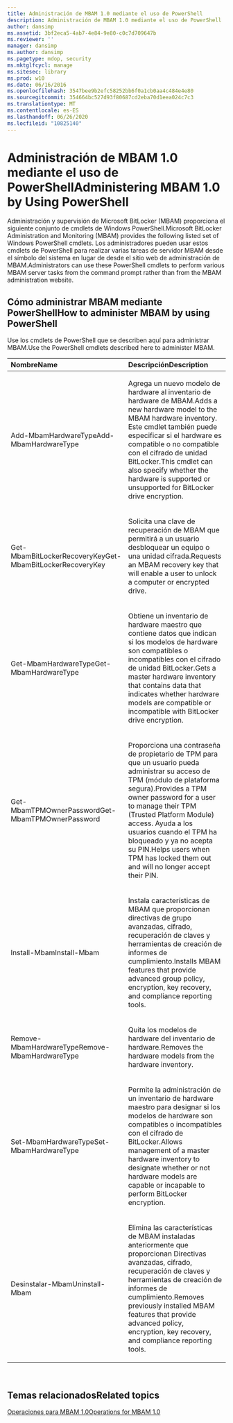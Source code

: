 ```yaml
---
title: Administración de MBAM 1.0 mediante el uso de PowerShell
description: Administración de MBAM 1.0 mediante el uso de PowerShell
author: dansimp
ms.assetid: 3bf2eca5-4ab7-4e84-9e80-c0c7d709647b
ms.reviewer: ''
manager: dansimp
ms.author: dansimp
ms.pagetype: mdop, security
ms.mktglfcycl: manage
ms.sitesec: library
ms.prod: w10
ms.date: 06/16/2016
ms.openlocfilehash: 3547bee9b2efc58252bb6f0a1cb0aa4c484e4e80
ms.sourcegitcommit: 354664bc527d93f80687cd2eba70d1eea024c7c3
ms.translationtype: MT
ms.contentlocale: es-ES
ms.lasthandoff: 06/26/2020
ms.locfileid: "10825140"
---
```

# <span data-ttu-id="f4dbc-103">Administración de MBAM 1.0 mediante el uso de PowerShell</span><span class="sxs-lookup"><span data-stu-id="f4dbc-103">Administering MBAM 1.0 by Using PowerShell</span></span>


<span data-ttu-id="f4dbc-104">Administración y supervisión de Microsoft BitLocker (MBAM) proporciona el siguiente conjunto de cmdlets de Windows PowerShell.</span><span class="sxs-lookup"><span data-stu-id="f4dbc-104">Microsoft BitLocker Administration and Monitoring (MBAM) provides the following listed set of Windows PowerShell cmdlets.</span></span> <span data-ttu-id="f4dbc-105">Los administradores pueden usar estos cmdlets de PowerShell para realizar varias tareas de servidor MBAM desde el símbolo del sistema en lugar de desde el sitio web de administración de MBAM.</span><span class="sxs-lookup"><span data-stu-id="f4dbc-105">Administrators can use these PowerShell cmdlets to perform various MBAM server tasks from the command prompt rather than from the MBAM administration website.</span></span>

## <span data-ttu-id="f4dbc-106">Cómo administrar MBAM mediante PowerShell</span><span class="sxs-lookup"><span data-stu-id="f4dbc-106">How to administer MBAM by using PowerShell</span></span>


<span data-ttu-id="f4dbc-107">Use los cmdlets de PowerShell que se describen aquí para administrar MBAM.</span><span class="sxs-lookup"><span data-stu-id="f4dbc-107">Use the PowerShell cmdlets described here to administer MBAM.</span></span>

<table>
<colgroup>
<col width="50%" />
<col width="50%" />
</colgroup>
<thead>
<tr class="header">
<th align="left"><span data-ttu-id="f4dbc-108">Nombre</span><span class="sxs-lookup"><span data-stu-id="f4dbc-108">Name</span></span></th>
<th align="left"><span data-ttu-id="f4dbc-109">Descripción</span><span class="sxs-lookup"><span data-stu-id="f4dbc-109">Description</span></span></th>
</tr>
</thead>
<tbody>
<tr class="odd">
<td align="left"><p><span data-ttu-id="f4dbc-110">Add-MbamHardwareType</span><span class="sxs-lookup"><span data-stu-id="f4dbc-110">Add-MbamHardwareType</span></span></p></td>
<td align="left"><p><span data-ttu-id="f4dbc-111">Agrega un nuevo modelo de hardware al inventario de hardware de MBAM.</span><span class="sxs-lookup"><span data-stu-id="f4dbc-111">Adds a new hardware model to the MBAM hardware inventory.</span></span> <span data-ttu-id="f4dbc-112">Este cmdlet también puede especificar si el hardware es compatible o no compatible con el cifrado de unidad BitLocker.</span><span class="sxs-lookup"><span data-stu-id="f4dbc-112">This cmdlet can also specify whether the hardware is supported or unsupported for BitLocker drive encryption.</span></span></p></td>
</tr>
<tr class="even">
<td align="left"><p><span data-ttu-id="f4dbc-113">Get-MbamBitLockerRecoveryKey</span><span class="sxs-lookup"><span data-stu-id="f4dbc-113">Get-MbamBitLockerRecoveryKey</span></span></p></td>
<td align="left"><p><span data-ttu-id="f4dbc-114">Solicita una clave de recuperación de MBAM que permitirá a un usuario desbloquear un equipo o una unidad cifrada.</span><span class="sxs-lookup"><span data-stu-id="f4dbc-114">Requests an MBAM recovery key that will enable a user to unlock a computer or encrypted drive.</span></span></p></td>
</tr>
<tr class="odd">
<td align="left"><p><span data-ttu-id="f4dbc-115">Get-MbamHardwareType</span><span class="sxs-lookup"><span data-stu-id="f4dbc-115">Get-MbamHardwareType</span></span></p></td>
<td align="left"><p><span data-ttu-id="f4dbc-116">Obtiene un inventario de hardware maestro que contiene datos que indican si los modelos de hardware son compatibles o incompatibles con el cifrado de unidad BitLocker.</span><span class="sxs-lookup"><span data-stu-id="f4dbc-116">Gets a master hardware inventory that contains data that indicates whether hardware models are compatible or incompatible with BitLocker drive encryption.</span></span></p></td>
</tr>
<tr class="even">
<td align="left"><p><span data-ttu-id="f4dbc-117">Get-MbamTPMOwnerPassword</span><span class="sxs-lookup"><span data-stu-id="f4dbc-117">Get-MbamTPMOwnerPassword</span></span></p></td>
<td align="left"><p><span data-ttu-id="f4dbc-118">Proporciona una contraseña de propietario de TPM para que un usuario pueda administrar su acceso de TPM (módulo de plataforma segura).</span><span class="sxs-lookup"><span data-stu-id="f4dbc-118">Provides a TPM owner password for a user to manage their TPM (Trusted Platform Module) access.</span></span> <span data-ttu-id="f4dbc-119">Ayuda a los usuarios cuando el TPM ha bloqueado y ya no acepta su PIN.</span><span class="sxs-lookup"><span data-stu-id="f4dbc-119">Helps users when TPM has locked them out and will no longer accept their PIN.</span></span></p></td>
</tr>
<tr class="odd">
<td align="left"><p><span data-ttu-id="f4dbc-120">Install-Mbam</span><span class="sxs-lookup"><span data-stu-id="f4dbc-120">Install-Mbam</span></span></p></td>
<td align="left"><p><span data-ttu-id="f4dbc-121">Instala características de MBAM que proporcionan directivas de grupo avanzadas, cifrado, recuperación de claves y herramientas de creación de informes de cumplimiento.</span><span class="sxs-lookup"><span data-stu-id="f4dbc-121">Installs MBAM features that provide advanced group policy, encryption, key recovery, and compliance reporting tools.</span></span></p></td>
</tr>
<tr class="even">
<td align="left"><p><span data-ttu-id="f4dbc-122">Remove-MbamHardwareType</span><span class="sxs-lookup"><span data-stu-id="f4dbc-122">Remove-MbamHardwareType</span></span></p></td>
<td align="left"><p><span data-ttu-id="f4dbc-123">Quita los modelos de hardware del inventario de hardware.</span><span class="sxs-lookup"><span data-stu-id="f4dbc-123">Removes the hardware models from the hardware inventory.</span></span></p></td>
</tr>
<tr class="odd">
<td align="left"><p><span data-ttu-id="f4dbc-124">Set-MbamHardwareType</span><span class="sxs-lookup"><span data-stu-id="f4dbc-124">Set-MbamHardwareType</span></span></p></td>
<td align="left"><p><span data-ttu-id="f4dbc-125">Permite la administración de un inventario de hardware maestro para designar si los modelos de hardware son compatibles o incompatibles con el cifrado de BitLocker.</span><span class="sxs-lookup"><span data-stu-id="f4dbc-125">Allows management of a master hardware inventory to designate whether or not hardware models are capable or incapable to perform BitLocker encryption.</span></span></p></td>
</tr>
<tr class="even">
<td align="left"><p><span data-ttu-id="f4dbc-126">Desinstalar-Mbam</span><span class="sxs-lookup"><span data-stu-id="f4dbc-126">Uninstall-Mbam</span></span></p></td>
<td align="left"><p><span data-ttu-id="f4dbc-127">Elimina las características de MBAM instaladas anteriormente que proporcionan Directivas avanzadas, cifrado, recuperación de claves y herramientas de creación de informes de cumplimiento.</span><span class="sxs-lookup"><span data-stu-id="f4dbc-127">Removes previously installed MBAM features that provide advanced policy, encryption, key recovery, and compliance reporting tools.</span></span></p></td>
</tr>
</tbody>
</table>

 

## <span data-ttu-id="f4dbc-128">Temas relacionados</span><span class="sxs-lookup"><span data-stu-id="f4dbc-128">Related topics</span></span>


[<span data-ttu-id="f4dbc-129">Operaciones para MBAM 1.0</span><span class="sxs-lookup"><span data-stu-id="f4dbc-129">Operations for MBAM 1.0</span></span>](operations-for-mbam-10.md)

 

 





